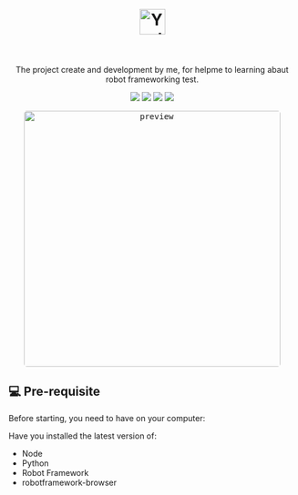 <h1 align="center">
  <br>
  <img src="https://yodapp-testing.vercel.app/img/logo.ebf4d880.svg" alt="Yoda App" height="45" width="">
  <br><br>
</h1>

<p align="center">The project create and development by me, for helpme to learning abaut robot frameworking test.</p>


<p align="center"> 
    <img src="https://img.shields.io/badge/Robot%20Framework-239120?style=for-the-badge&logo=robot-framework&logoColor=white">
    <img src="https://img.shields.io/badge/Python-239120?style=for-the-badge&logo=python&logoColor=white">
    <img src="https://img.shields.io/badge/GIT-239120?style=for-the-badge&logo=git&logoColor=white">
    <img src="https://img.shields.io/badge/HTML5-239120?style=for-the-badge&logo=html5&logoColor=white">
</p>


<p align="center">
  <kbd>
    <img style="border-radius: 5px" height="450" src="./Front/20220805_180552.gif" alt="preview">
  </kbd>
</p>

## 💻 Pre-requisite

Before starting, you need to have on your computer:

Have you installed the latest version of:
* Node 
* Python 
* Robot Framework
* robotframework-browser
